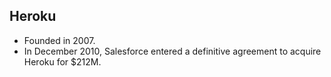 Heroku
------

* Founded in 2007.
* In December 2010, Salesforce entered a definitive agreement to acquire Heroku for $212M.
